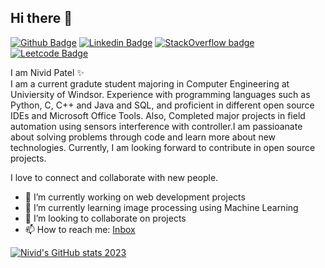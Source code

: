 ## Hi there 👋
[![Github Badge](https://img.shields.io/badge/-nivid26-purple?style=flat&logo=github&logoColor=white&link=https://github.com/nivid26)](https://github.com/nivid26)
[![Linkedin Badge](https://img.shields.io/badge/-Nivid-blue?style=flat&logo=Linkedin&logoColor=white&link=https://www.linkedin.com/in/nividpatel/)](www.linkedin.com/in/nividpatel/)
[![StackOverflow badge](https://img.shields.io/badge/-Nivid-white?style=flat&logo=stack-overflow&logoColor=orange&link=https://stackoverflow.com/users/13728948/nivid-patel)](https://stackoverflow.com/users/13728948/nivid-patel)
[![Leetcode Badge](https://img.shields.io/badge/-nividpatel-pink?style=flat&logo=leetcode&logoColor=black&link=https://leetcode.com/nividpatel/)](https://leetcode.com/nividpatel/)



I am Nivid Patel ✨ <br>
I am a current gradute student majoring in Computer Engineering at Univiersity of Windsor. Experience with programming languages such as Python, C, C++ and Java and SQL, and proficient in different open source IDEs and Microsoft Office Tools. Also, Completed major projects in field automation using sensors interference with controller.I am passioanate about solving problems through code and learn more about new technologies. Currently, I am looking forward to contribute in open source projects.

I love to connect and collaborate with new people.


- 🔭 I’m currently working on web development projects
- 🌱 I’m currently learning image processing using Machine Learning
- 👯 I’m looking to collaborate on projects
- 📫 How to reach me: [Inbox](mailto:patelnivid@gmail.com)

[![Nivid's GitHub stats 2023](https://github-readme-stats.vercel.app/api?username=nivid26&show_icons=true&theme=tokyonight&include_all_commits=true)](https://github.com/nivid26)


